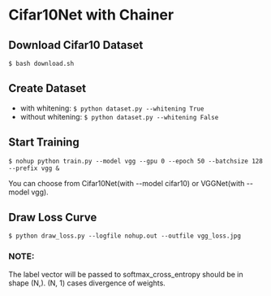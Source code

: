 # Cifar10Net with Chainer

## Download Cifar10 Dataset

```
$ bash download.sh
```

## Create Dataset

- with whitening: `$ python dataset.py --whitening True`
- without whitening: `$ python dataset.py --whitening False`

## Start Training

```
$ nohup python train.py --model vgg --gpu 0 --epoch 50 --batchsize 128 --prefix vgg &
```

You can choose from Cifar10Net(with --model cifar10) or VGGNet(with --model vgg).

## Draw Loss Curve

```
$ python draw_loss.py --logfile nohup.out --outfile vgg_loss.jpg
```

### NOTE:

The label vector will be passed to softmax_cross_entropy should be in shape (N,). (N, 1) cases divergence of weights.
